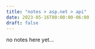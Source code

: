 ```yaml
---
title: "notes > asp.net > api"
date: 2023-05-16T00:00:00-06:00
draft: false
---
```


no notes here yet...
